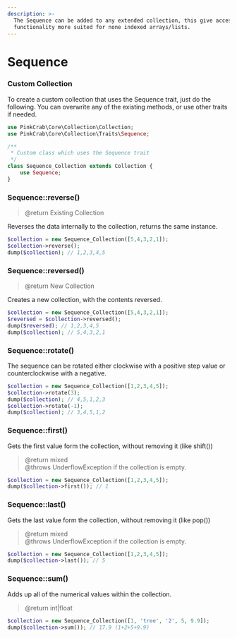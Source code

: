 ```yaml
---
description: >-
  The Sequence can be added to any extended collection, this give access to
  functionality more suited for none indexed arrays/lists.
---
```


# Sequence

### Custom Collection

To create a custom collection that uses the Sequence trait, just do the following. You can overwrite any of the existing methods, or use other traits if needed.

```php
use PinkCrab\Core\Collection\Collection;
use PinkCrab\Core\Collection\Traits\Sequence;

/**
 * Custom class which uses the Sequence trait
 */
class Sequence_Collection extends Collection {
	use Sequence;
}
```

### Sequence::reverse\(\)

> @return Existing Collection

Reverses the data internally to the collection, returns the same instance.

```php
$collection = new Sequence_Collection([5,4,3,2,1]);
$collection->reverse();
dump($collection); // 1,2,3,4,5
```

### Sequence::reversed\(\)

> @return New Collection

Creates a new collection, with the contents reversed.

```php
$collection = new Sequence_Collection([5,4,3,2,1]);
$reversed = $collection->reversed();
dump($reversed); // 1,2,3,4,5
dump($collection); // 5,4,3,2,1
```

### Sequence::rotate\(\)

The sequence can be rotated either clockwise with a positive step value or counterclockwise with a negative.

```php
$collection = new Sequence_Collection([1,2,3,4,5]);
$collection->rotate(3);
dump($collection); // 4,5,1,2,3
$collection->rotate(-1);
dump($collection); // 3,4,5,1,2
```

### Sequence::first\(\)

Gets the first value form the collection, without removing it \(like shift\(\)\)

> @return mixed  
> @throws UnderflowException if the collection is empty.

```php
$collection = new Sequence_Collection([1,2,3,4,5]);
dump($collection->first()); // 1
```

### Sequence::last\(\)

Gets the last value form the collection, without removing it \(like pop\(\)\)

> @return mixed  
> @throws UnderflowException if the collection is empty.

```php
$collection = new Sequence_Collection([1,2,3,4,5]);
dump($collection->last()); // 5
```

### Sequence::sum\(\)

Adds up all of the numerical values within the collection.

> @return int\|float

```php
$collection = new Sequence_Collection([1, 'tree', '2', 5, 9.9]);
dump($collection->sum()); // 17.9 (1+2+5+9.9)
```

